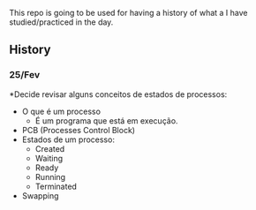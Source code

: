 This repo is going to be used for having a history of what a I have studied/practiced in the day.

## History

### 25/Fev

*Decide revisar alguns conceitos de estados de processos:
- O que é um processo 
    - É um programa que está em execução.
- PCB (Processes Control Block)
- Estados de um processo:
    - Created
    - Waiting
    - Ready
    - Running
    - Terminated
- Swapping
